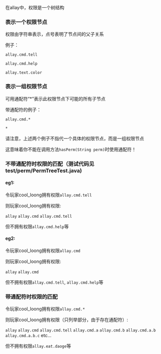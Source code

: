 在allay中，权限是一个树结构

### 表示一个权限节点

权限由字符串表示，点号表明了节点间的父子关系

例子：

```allay.cmd.tell```

```allay.cmd.help```

```allay.text.color```

### 表示一组权限节点

可用通配符“*”表示此权限节点下可能的所有子节点

带通配符的例子：

```allay.cmd.*```

```*```

请注意，上述两个例子不指代一个具体的权限节点，而是一组权限节点

这意味着你不能在调用方法```hasPerm(String perm)```时使用通配符！

### 不带通配符时权限的匹配（测试代码见test/perm/PermTreeTest.java)

#### eg1:

令玩家cool_loong拥有权限```allay.cmd.tell```

则玩家cool_loong拥有权限:

```allay```
```allay.cmd```
```allay.cmd.tell```

但不拥有权限```allay.cmd.help```等

#### eg2:


令玩家cool_loong拥有权限```allay.cmd```

则玩家cool_loong拥有权限:

```allay```
```allay.cmd```

但不拥有权限```allay.cmd.tell```, ```allay.cmd.help```等


### 带通配符时权限的匹配

令玩家cool_loong拥有权限```allay.cmd.*```


则玩家cool_loong拥有权限（只列举部分，由于存在通配符）:

```allay```
```allay.cmd```
```allay.cmd.tell```
```allay.cmd.a```
```allay.cmd.b```
```allay.cmd.a.b```
```allay.cmd.a.b.c```
etc...

但不拥有权限```allay.eat.daoge```等